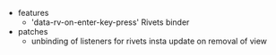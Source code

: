 * features
    * 'data-rv-on-enter-key-press' Rivets binder
* patches
    * unbinding of listeners for rivets insta update on removal of view